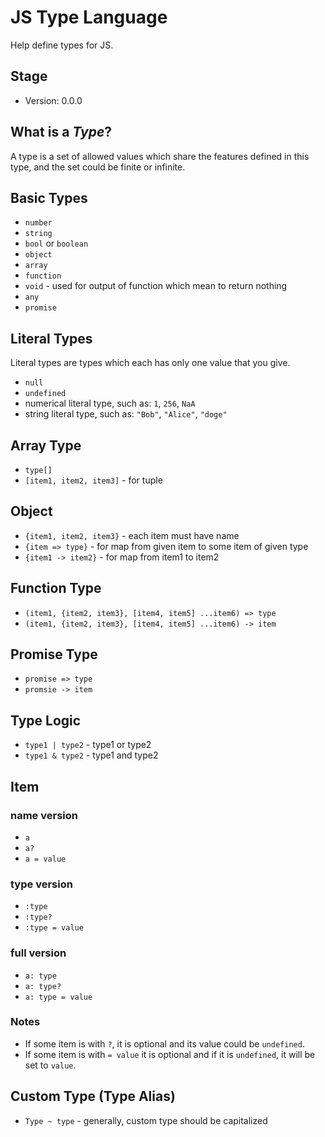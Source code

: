 # JS Type Language

Help define types for JS.

## Stage

- Version: 0.0.0

## What is a *Type*?

A type is a set of allowed values which share the features defined in this type, and the set could be finite or infinite.

## Basic Types

- `number`
- `string`
- `bool` or `boolean`
- `object`
- `array`
- `function`
- `void` - used for output of function which mean to return nothing
- `any`
- `promise`

## Literal Types

Literal types are types which each has only one value that you give.

- `null`
- `undefined`
- numerical literal type, such as: `1`, `256`, `NaA`
- string literal type, such as: `"Bob"`, `"Alice"`, `"doge"`

## Array Type

- `type[]`
- `[item1, item2, item3]` - for tuple

## Object

- `{item1, item2, item3}` - each item must have name
- `{item => type}` - for map from given item to some item of given type
- `{item1 -> item2}` - for map from item1 to item2

## Function Type

- `(item1, {item2, item3}, [item4, item5] ...item6) => type`
- `(item1, {item2, item3}, [item4, item5] ...item6) -> item`

## Promise Type

- `promise => type`
- `promsie -> item`

## Type Logic

- `type1 | type2` - type1 or type2
- `type1 & type2` - type1 and type2

## Item

### name version

- `a`
- `a?`
- `a = value`

### type version

- `:type`
- `:type?`
- `:type = value`

### full version

- `a: type`
- `a: type?`
- `a: type = value`

### Notes

- If some item is with `?`, it is optional and its value could be `undefined`.
- If some item is with `= value` it is optional and if it is `undefined`, it will be set to `value`.

## Custom Type (Type Alias)

- `Type ~ type` - generally, custom type should be capitalized
